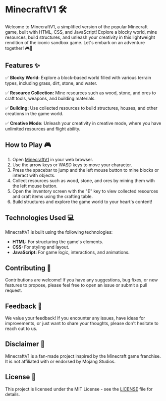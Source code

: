 # MinecraftV1 🛠️

Welcome to MinecraftV1, a simplified version of the popular Minecraft game, built with HTML, CSS, and JavaScript! Explore a blocky world, mine resources, build structures, and unleash your creativity in this lightweight rendition of the iconic sandbox game. Let's embark on an adventure together! 🎮🌟

## Features ✨

✅ **Blocky World:** Explore a block-based world filled with various terrain types, including grass, dirt, stone, and water.

✅ **Resource Collection:** Mine resources such as wood, stone, and ores to craft tools, weapons, and building materials.

✅ **Building:** Use collected resources to build structures, houses, and other creations in the game world.

✅ **Creative Mode:** Unleash your creativity in creative mode, where you have unlimited resources and flight ability.

## How to Play 🎮

1. Open [MinecraftV1](https://rishabnotfound.github.io/MinecraftV1/) in your web browser.
2. Use the arrow keys or WASD keys to move your character.
3. Press the spacebar to jump and the left mouse button to mine blocks or interact with objects.
4. Collect resources such as wood, stone, and ores by mining them with the left mouse button.
5. Open the inventory screen with the "E" key to view collected resources and craft items using the crafting table.
6. Build structures and explore the game world to your heart's content!

## Technologies Used 💻

MinecraftV1 is built using the following technologies:

- **HTML:** For structuring the game's elements.
- **CSS:** For styling and layout.
- **JavaScript:** For game logic, interactions, and animations.

## Contributing 🤝

Contributions are welcome! If you have any suggestions, bug fixes, or new features to propose, please feel free to open an issue or submit a pull request.

## Feedback 📝

We value your feedback! If you encounter any issues, have ideas for improvements, or just want to share your thoughts, please don't hesitate to reach out to us.

## Disclaimer 📣

MinecraftV1 is a fan-made project inspired by the Minecraft game franchise. It is not affiliated with or endorsed by Mojang Studios.

## License 📄

This project is licensed under the MIT License - see the [LICENSE](LICENSE) file for details.
